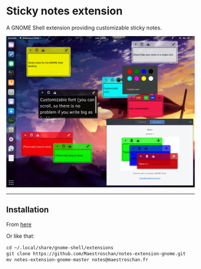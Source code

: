 # Sticky notes extension
A GNOME Shell extension providing customizable sticky notes.

![](./screenshot-14-02-2k18.png)

----

## Installation

From [here](https://extensions.gnome.org/extension/1357/notes/)

Or like that:

```
cd ~/.local/share/gnome-shell/extensions
git clone https://github.com/Maestroschan/notes-extension-gnome.git
mv notes-extension-gnome-master notes@maestroschan.fr
```
